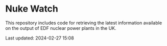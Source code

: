 # Nuke Watch

This repository includes code for retrieving the latest information available on the output of EDF nuclear power plants in the UK.

Last updated: 2024-02-27 15:08
